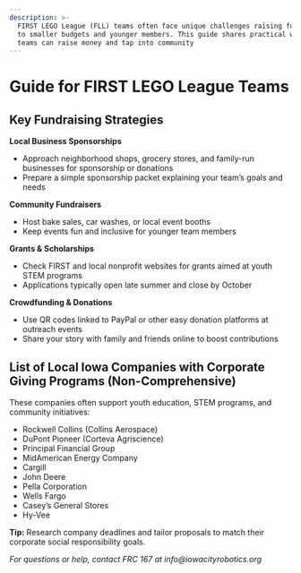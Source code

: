 ```yaml
---
description: >-
  FIRST LEGO League (FLL) teams often face unique challenges raising funds due
  to smaller budgets and younger members. This guide shares practical ways Iowa
  teams can raise money and tap into community
---
```


# Guide for FIRST LEGO League Teams

## Key Fundraising Strategies

**Local Business Sponsorships**

* Approach neighborhood shops, grocery stores, and family-run businesses for sponsorship or donations
* Prepare a simple sponsorship packet explaining your team’s goals and needs

**Community Fundraisers**

* Host bake sales, car washes, or local event booths
* Keep events fun and inclusive for younger team members

**Grants & Scholarships**

* Check FIRST and local nonprofit websites for grants aimed at youth STEM programs
* Applications typically open late summer and close by October

**Crowdfunding & Donations**

* Use QR codes linked to PayPal or other easy donation platforms at outreach events
* Share your story with family and friends online to boost contributions

## List of Local Iowa Companies with Corporate Giving Programs (Non-Comprehensive)

These companies often support youth education, STEM programs, and community initiatives:

* Rockwell Collins (Collins Aerospace)
* DuPont Pioneer (Corteva Agriscience)
* Principal Financial Group
* MidAmerican Energy Company
* Cargill
* John Deere
* Pella Corporation
* Wells Fargo
* Casey’s General Stores
* Hy-Vee

**Tip:** Research company deadlines and tailor proposals to match their corporate social responsibility goals.

_For questions or help, contact FRC 167 at info@iowacityrobotics.org_
